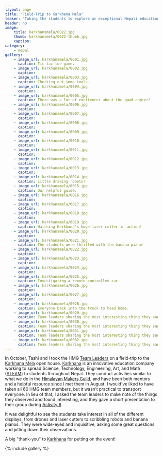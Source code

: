 ```yaml
---
layout: page
title: "Field-Trip to Karkhana Mela"
teaser: "Taking the students to explore an exceptional Nepali education company."
header: no
image: 
    title: karkhanamela/0022.jpg
    thumb: karkhanamela/0022-thumb.jpg
    caption: 
category:
    - nepal
gallery:
    - image_url: karkhanamela/0001.jpg
      caption: Tic-tac-toe game.
    - image_url: karkhanamela/0002.jpg
      caption: 
    - image_url: karkhanamela/0003.jpg
      caption: Checking out some tools.
    - image_url: karkhanamela/0004.jpg
      caption: 
    - image_url: karkhanamela/0005.jpg
      caption: There was a lot of excitement about the quad-copter!
    - image_url: karkhanamela/0006.jpg
      caption: 
    - image_url: karkhanamela/0007.jpg
      caption: 
    - image_url: karkhanamela/0008.jpg
      caption: 
    - image_url: karkhanamela/0009.jpg
      caption: 
    - image_url: karkhanamela/0010.jpg
      caption: 
    - image_url: karkhanamela/0011.jpg
      caption: 
    - image_url: karkhanamela/0012.jpg
      caption: 
    - image_url: karkhanamela/0013.jpg
      caption: 
    - image_url: karkhanamela/0014.jpg
      caption: Little drawing robots!
    - image_url: karkhanamela/0015.jpg
      caption: Our helpful guide.
    - image_url: karkhanamela/0016.jpg
      caption: 
    - image_url: karkhanamela/0017.jpg
      caption: 
    - image_url: karkhanamela/0018.jpg
      caption: 
    - image_url: karkhanamela/0019.jpg
      caption: Watching Karkhana's huge laser-cutter in action!
    - image_url: karkhanamela/0020.jpg
      caption: 
    - image_url: karkhanamela/0021.jpg
      caption: The students were thrilled with the banana piano!
    - image_url: karkhanamela/0022.jpg
      caption: 
    - image_url: karkhanamela/0023.jpg
      caption: 
    - image_url: karkhanamela/0024.jpg
      caption: 
    - image_url: karkhanamela/0025.jpg
      caption: Investigating a remote-controlled car.
    - image_url: karkhanamela/0026.jpg
      caption: 
    - image_url: karkhanamela/0027.jpg
      caption: 
    - image_url: karkhanamela/0028.jpg
      caption: Everyone back into the truck to head home.
    - image_url: karkhanamela/0029.jpg
      caption: Team leaders sharing the most interesting thing they saw at Karkhana Mela.
    - image_url: karkhanamela/0030.jpg
      caption: Team leaders sharing the most interesting thing they saw at Karkhana Mela.
    - image_url: karkhanamela/0031.jpg
      caption: Team leaders sharing the most interesting thing they saw at Karkhana Mela.
    - image_url: karkhanamela/0032.jpg
      caption: Team leaders sharing the most interesting thing they saw at Karkhana Mela.
---
```


In October, Tashi and I took the HMG [Team Leaders][] on a field-trip to the [Karkhana Mela][mela] open house. [Karkhana][] is an innovative education company working to spread Science, Technology, Engineering, Art, and Math ([STEAM][]) to students throughout Nepal. They conduct activities similar to what we do in the [Himalayan Makers Guild][HMG], and have been both mentors and a helpful resource since I met them in August. I would've liked to have taken all 60 HMG team members, but it wasn't practical to transport everyone. In lieu of that, I asked the team leaders to make note of the things they observed and found interesting, and they gave a short presentation to their group during [Activity 8][].

It was delightful to see the students take interest in all of the different displays, from drones and laser cutters to scribbling robots and banana pianos. They were wide-eyed and inquisitive, asking some great questions and jotting down their observations.

A big "thank-you" to [Karkhana][] for putting on the event!

{% include gallery %}

[Team Leaders]: /nepal/clubsetup/#3-selecting-and-training-student-leaders
[mela]: http://www.karkhana.asia/stories/karkhana-mela-where-it-all-came-together/
[Karkhana]: http://karkhana.asia/
[STEAM]: https://en.wikipedia.org/wiki/STEAM_fields
[Activity 8]: /activity8
[HMG]: /nepal/clubsetup